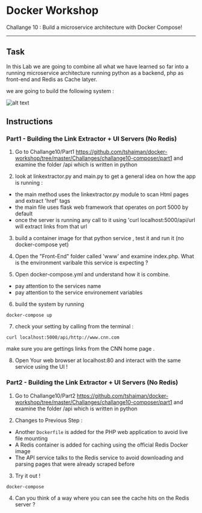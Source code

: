# Docker Workshop
Challange 10 : Build a microservice architecture with Docker Compose!

---
## Task
In this Lab we are going to combine all what we have learned so far into a running 
microservice architecture running python as a backend, php as front-end and Redis as Cache latyer.

we are going to build the following system :

![alt text](https://raw.githubusercontent.com/tshaiman/docker-workshop/master/Challanges/challange10-composer/link_extractor_diagram.png)


## Instructions 

### Part1 - Building the Link Extractor + UI Servers (No Redis)
 1. Go to Challange10/Part1
https://github.com/tshaiman/docker-workshop/tree/master/Challanges/challange10-composer/part1
 and examine the folder /api which is written in python
 
 2. look at linkextractor.py and main.py to get a general idea on how the app is running :
  - the main method uses the linkextractor.py module to scan Html pages and extract 'href' tags
  - the main file uses flask web framework that operates on port 5000 by default 
  - once the server is running any call to it using 'curl localhost:5000/api/url will extract links from that url

  3. build a container image for that python service , test it and run it (no docker-compose yet)

  4. Open the "Front-End" folder called 'www' and examine index.php.
  What is the environment varibale this service is expecting ?

  5. Open docker-compose.yml and understand how it is combine. 
  - pay attention to the services name
  - pay attention to the service environement variables

  6. build the system by running
  ```
  docker-compose up
  ```

  7. check your setting by calling from the terminal :
  
  ```
  curl localhost:5000/api/http://www.cnn.com
  ```
  make sure you are gettings links from the CNN home page .

  8. Open Your web browser at localhost:80 and interact with the same service using the UI !


### Part2 - Building the Link Extractor + UI Servers (No Redis)
1. Go to Challange10/Part2
https://github.com/tshaiman/docker-workshop/tree/master/Challanges/challange10-composer/part1
 and examine the folder /api which is written in python
 
 2. Changes to Previous Step :
 * Another `Dockerfile` is added for the PHP web application to avoid live file mounting
 * A Redis container is added for caching using the official Redis Docker image
 * The API service talks to the Redis service to avoid downloading and parsing pages that were already scraped before

 3. Try it out !
 ```
 docker-compose
 ```

 4. Can you think of a way where you can see the cache hits on the Redis server ?